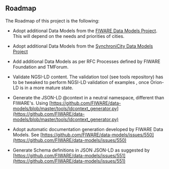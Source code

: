 ## Roadmap 

The Roadmap of this project is the following: 

* Adopt additional Data Models from the 
[FIWARE Data Models Project](https://github.com/FIWARE/data-models). 
This will depend on the needs and priorities of cities. 

* Adopt additional Data Models from the 
[SynchroniCity Data Models Project](https://gitlab.com/synchronicity-iot/synchronicity-data-models)

* Add additional Data Models as per RFC Processes defined by FIWARE Foundation and TMForum. 

* Validate NGSI-LD content. 
The validation tool (see tools repository) has to be tweaked to perform NGSI-LD validation of examples
, once Orion-LD is in a more mature state. 

* Generate the JSON-LD @context in a neutral namespace, different than FIWARE's. 
Using [https://github.com/FIWARE/data-models/blob/master/tools/ldcontext_generator.py](https://github.com/FIWARE/data-models/blob/master/tools/ldcontext_generator.py)

* Adopt automatic documentation generation developed by FIWARE Data Models. 
See [https://github.com/FIWARE/data-models/issues/550](https://github.com/FIWARE/data-models/issues/550)

* Generate Schema definitions in JSON JSON-LD as suggested by 
[https://github.com/FIWARE/data-models/issues/551](https://github.com/FIWARE/data-models/issues/551)
